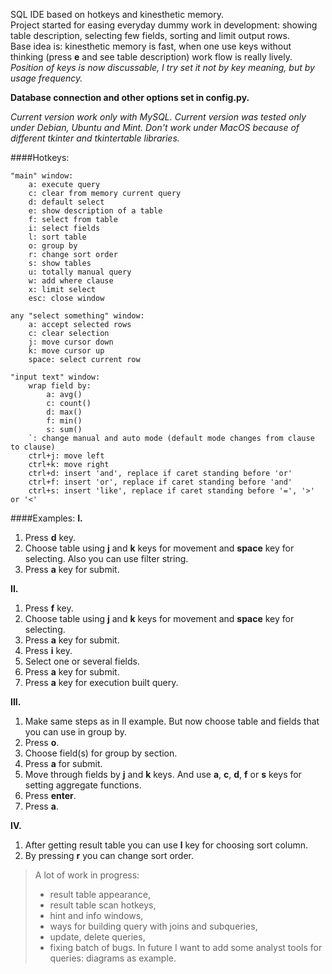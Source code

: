 SQL IDE based on hotkeys and kinesthetic memory.  
Project started for easing everyday dummy work in development: showing table description, selecting few fields, sorting and limit output rows.  
Base idea is: kinesthetic memory is fast, when one use keys without thinking (press **e** and see table description) work flow is really lively.
*Position of keys is now discussable, I try set it not by key meaning, but by usage frequency.*

**Database connection and other options set in config.py.**

*Current version work only with MySQL. Current version was tested only under Debian, Ubuntu and Mint. Don't work under MacOS because of different tkinter and tkintertable libraries.*

####Hotkeys:
```
"main" window:
    a: execute query
    c: clear from memory current query
    d: default select
    e: show description of a table
    f: select from table
    i: select fields
    l: sort table
    o: group by
    r: change sort order
    s: show tables
    u: totally manual query
    w: add where clause
    x: limit select
    esc: close window

any "select something" window:
    a: accept selected rows
    c: clear selection
    j: move cursor down
    k: move cursor up
    space: select current row

"input text" window:
    wrap field by:
        a: avg()
        c: count()
        d: max()
        f: min()
        s: sum()
    `: change manual and auto mode (default mode changes from clause to clause)
    ctrl+j: move left
    ctrl+k: move right
    ctrl+d: insert 'and', replace if caret standing before 'or'
    ctrl+f: insert 'or', replace if caret standing before 'and'
    ctrl+s: insert 'like', replace if caret standing before '=', '>' or '<'
```

####Examples: 
**I.**
1. Press **d** key.  
2. Choose table using **j** and **k** keys for movement and **space** key for selecting. Also you can use filter string.  
3. Press **a** key for submit.

**II.**
1. Press **f** key.  
2. Choose table using **j** and **k** keys for movement and **space** key for selecting.
3. Press **a** key for submit.  
4. Press **i** key.  
5. Select one or several fields.  
6. Press **a** key for submit.  
7. Press **a** key for execution built query.  

**III.**
1. Make same steps as in II example. But now choose table and fields that you can use in group by.  
2. Press **o**.  
3. Choose field(s) for group by section.  
4. Press **a** for submit.  
5. Move through fields by **j** and **k** keys. And use **a**, **c**, **d**, **f** or **s** keys for setting aggregate functions.  
6. Press **enter**.  
7. Press **a**.  

**IV.**
1. After getting result table you can use **l** key for choosing sort column.  
2. By pressing **r** you can change sort order.  

> A lot of work in progress:
> - result table appearance,
> - result table scan hotkeys,
> - hint and info windows,
> - ways for building query with joins and subqueries,
> - update, delete queries,
> - fixing batch of bugs.
> In future I want to add some analyst tools for queries: diagrams as example.